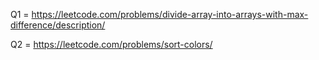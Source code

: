 Q1 = https://leetcode.com/problems/divide-array-into-arrays-with-max-difference/description/

Q2 = https://leetcode.com/problems/sort-colors/
